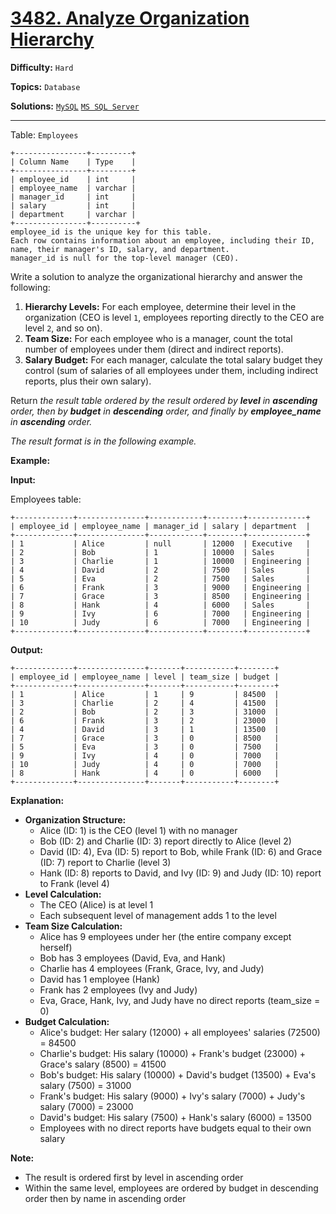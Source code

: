 # [3482. Analyze Organization Hierarchy](https://leetcode.com/problems/analyze-organization-hierarchy/)

**Difficulty:** `Hard`  

**Topics:** `Database`  

**Solutions:** [`MySQL`](../../src/sql/challenges/AnalyzeOrganizationHierarchy.sql) [`MS SQL Server`](../../src/sql/challenges/AnalyzeOrganizationHierarchy.sql)  

---

Table: `Employees`

```
+----------------+---------+
| Column Name    | Type    | 
+----------------+---------+
| employee_id    | int     |
| employee_name  | varchar |
| manager_id     | int     |
| salary         | int     |
| department     | varchar |
+----------------+----------+
employee_id is the unique key for this table.
Each row contains information about an employee, including their ID, name, their manager's ID, salary, and department.
manager_id is null for the top-level manager (CEO).
```

Write a solution to analyze the organizational hierarchy and answer the following:

1. **Hierarchy Levels:** For each employee, determine their level in the organization (CEO is level `1`, employees reporting directly to the CEO are level `2`, and so on).
2. **Team Size:** For each employee who is a manager, count the total number of employees under them (direct and indirect reports).
3. **Salary Budget:** For each manager, calculate the total salary budget they control (sum of salaries of all employees under them, including indirect reports, plus their own salary).

Return *the result table ordered by *the result ordered by **level** in **ascending** order, then by **budget** in **descending** order, and finally by **employee\_name** in **ascending** order*.*

*The result format is in the following example.*

**Example:**

**Input:**

Employees table:

```
+-------------+---------------+------------+--------+-------------+
| employee_id | employee_name | manager_id | salary | department  |
+-------------+---------------+------------+--------+-------------+
| 1           | Alice         | null       | 12000  | Executive   |
| 2           | Bob           | 1          | 10000  | Sales       |
| 3           | Charlie       | 1          | 10000  | Engineering |
| 4           | David         | 2          | 7500   | Sales       |
| 5           | Eva           | 2          | 7500   | Sales       |
| 6           | Frank         | 3          | 9000   | Engineering |
| 7           | Grace         | 3          | 8500   | Engineering |
| 8           | Hank          | 4          | 6000   | Sales       |
| 9           | Ivy           | 6          | 7000   | Engineering |
| 10          | Judy          | 6          | 7000   | Engineering |
+-------------+---------------+------------+--------+-------------+
```

**Output:**

```
+-------------+---------------+-------+-----------+--------+
| employee_id | employee_name | level | team_size | budget |
+-------------+---------------+-------+-----------+--------+
| 1           | Alice         | 1     | 9         | 84500  |
| 3           | Charlie       | 2     | 4         | 41500  |
| 2           | Bob           | 2     | 3         | 31000  |
| 6           | Frank         | 3     | 2         | 23000  |
| 4           | David         | 3     | 1         | 13500  |
| 7           | Grace         | 3     | 0         | 8500   |
| 5           | Eva           | 3     | 0         | 7500   |
| 9           | Ivy           | 4     | 0         | 7000   |
| 10          | Judy          | 4     | 0         | 7000   |
| 8           | Hank          | 4     | 0         | 6000   |
+-------------+---------------+-------+-----------+--------+
```

**Explanation:**

* **Organization Structure:**
  + Alice (ID: 1) is the CEO (level 1) with no manager
  + Bob (ID: 2) and Charlie (ID: 3) report directly to Alice (level 2)
  + David (ID: 4), Eva (ID: 5) report to Bob, while Frank (ID: 6) and Grace (ID: 7) report to Charlie (level 3)
  + Hank (ID: 8) reports to David, and Ivy (ID: 9) and Judy (ID: 10) report to Frank (level 4)
* **Level Calculation:**
  + The CEO (Alice) is at level 1
  + Each subsequent level of management adds 1 to the level
* **Team Size Calculation:**
  + Alice has 9 employees under her (the entire company except herself)
  + Bob has 3 employees (David, Eva, and Hank)
  + Charlie has 4 employees (Frank, Grace, Ivy, and Judy)
  + David has 1 employee (Hank)
  + Frank has 2 employees (Ivy and Judy)
  + Eva, Grace, Hank, Ivy, and Judy have no direct reports (team\_size = 0)
* **Budget Calculation:**
  + Alice's budget: Her salary (12000) + all employees' salaries (72500) = 84500
  + Charlie's budget: His salary (10000) + Frank's budget (23000) + Grace's salary (8500) = 41500
  + Bob's budget: His salary (10000) + David's budget (13500) + Eva's salary (7500) = 31000
  + Frank's budget: His salary (9000) + Ivy's salary (7000) + Judy's salary (7000) = 23000
  + David's budget: His salary (7500) + Hank's salary (6000) = 13500
  + Employees with no direct reports have budgets equal to their own salary

**Note:**

* The result is ordered first by level in ascending order
* Within the same level, employees are ordered by budget in descending order then by name in ascending order